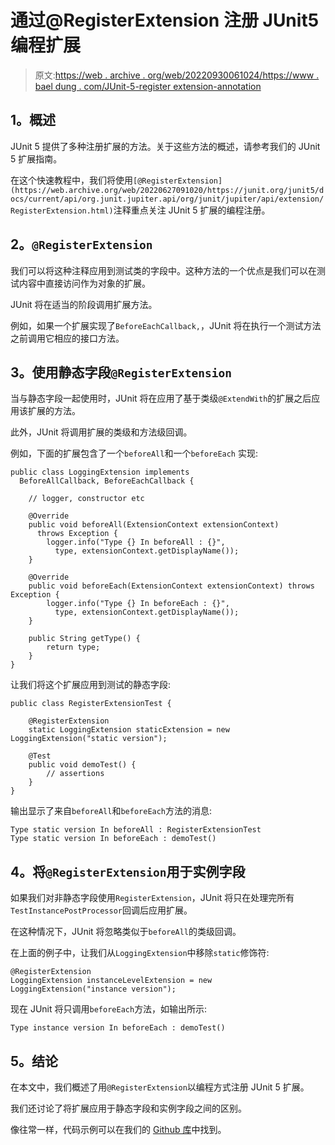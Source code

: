 # 通过@RegisterExtension 注册 JUnit5 编程扩展

> 原文:[https://web . archive . org/web/20220930061024/https://www . bael dung . com/JUnit-5-register extension-annotation](https://web.archive.org/web/20220930061024/https://www.baeldung.com/junit-5-registerextension-annotation)

## **1。概述**

JUnit 5 提供了多种注册扩展的方法。关于这些方法的概述，请参考我们的 JUnit 5 扩展指南。

在这个快速教程中，我们将使用`[@RegisterExtension](https://web.archive.org/web/20220627091020/https://junit.org/junit5/docs/current/api/org.junit.jupiter.api/org/junit/jupiter/api/extension/RegisterExtension.html)`注释重点关注 JUnit 5 扩展的编程注册。

## **2。`@RegisterExtension`**

我们可以将这种注释应用到测试类的字段中。这种方法的一个优点是我们可以在测试内容中直接访问作为对象的扩展。

JUnit 将在适当的阶段调用扩展方法。

例如，如果一个扩展实现了`BeforeEachCallback,`，JUnit 将在执行一个测试方法之前调用它相应的接口方法。

## **3。使用静态字段`@RegisterExtension`**

当与静态字段一起使用时，JUnit 将在应用了基于类级`@ExtendWith`的扩展之后应用该扩展的方法。

此外，JUnit 将调用扩展的类级和方法级回调。

例如，下面的扩展包含了一个`beforeAll`和一个`beforeEach` 实现:

```
public class LoggingExtension implements 
  BeforeAllCallback, BeforeEachCallback {

    // logger, constructor etc

    @Override
    public void beforeAll(ExtensionContext extensionContext) 
      throws Exception {
        logger.info("Type {} In beforeAll : {}", 
          type, extensionContext.getDisplayName());
    }

    @Override
    public void beforeEach(ExtensionContext extensionContext) throws Exception {
        logger.info("Type {} In beforeEach : {}",
          type, extensionContext.getDisplayName());
    }

    public String getType() {
        return type;
    }
}
```

让我们将这个扩展应用到测试的静态字段:

```
public class RegisterExtensionTest {

    @RegisterExtension
    static LoggingExtension staticExtension = new LoggingExtension("static version");

    @Test
    public void demoTest() {
        // assertions
    }
}
```

输出显示了来自`beforeAll`和`beforeEach`方法的消息:

```
Type static version In beforeAll : RegisterExtensionTest
Type static version In beforeEach : demoTest()
```

## **4。将`@RegisterExtension`用于实例字段**

如果我们对非静态字段使用`RegisterExtension`，JUnit 将只在处理完所有`TestInstancePostProcessor`回调后应用扩展。

在这种情况下，JUnit 将忽略类似于`beforeAll`的类级回调。

在上面的例子中，让我们从`LoggingExtension`中移除`static`修饰符:

```
@RegisterExtension
LoggingExtension instanceLevelExtension = new LoggingExtension("instance version");
```

现在 JUnit 将只调用`beforeEach`方法，如输出所示:

```
Type instance version In beforeEach : demoTest()
```

## **5。结论**

在本文中，我们概述了用`@RegisterExtension`以编程方式注册 JUnit 5 扩展。

我们还讨论了将扩展应用于静态字段和实例字段之间的区别。

像往常一样，代码示例可以在我们的 [Github 库](https://web.archive.org/web/20220627091020/https://github.com/eugenp/tutorials/tree/master/testing-modules/junit5-annotations)中找到。